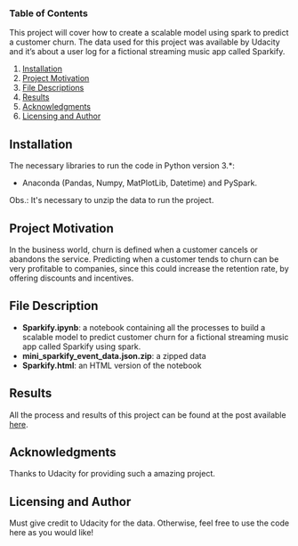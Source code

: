 ### Table of Contents
This project will cover how to create a scalable model using spark to predict a customer churn. The data used for this project was available by Udacity and it’s about a user log for a fictional streaming music app called Sparkify. 

1. [Installation](#installation)
2. [Project Motivation](#motivation)
3. [File Descriptions](#files)
4. [Results](#results)
5. [Acknowledgments](#acknowledgments)
6. [Licensing and Author](#licensing)

## Installation <a name="installation"></a>
 
The necessary libraries to run the code in Python version 3.*:
- Anaconda (Pandas, Numpy, MatPlotLib, Datetime) and PySpark.
<p>Obs.: It's necessary to unzip the data to run the project.</p>

## Project Motivation<a name="motivation"></a>
In the business world, churn is defined when a customer cancels or abandons the service. Predicting when a customer tends to churn can be very profitable to companies, since this could increase the retention rate, by offering discounts and incentives.

## File Description<a name="files"></a>
- <b>Sparkify.ipynb</b>: a notebook containing all the processes to build a scalable model to predict customer churn for a fictional streaming music app called Sparkify using spark.
- <b>mini_sparkify_event_data.json.zip</b>: a zipped data 
- <b>Sparkify.html</b>: an HTML version of the notebook

## Results<a name="results"></a>

All the process and results of this project can be found at the post available [here](https://thiagolimaop.medium.com/customer-churn-prediction-using-spark-with-a-declarative-approach-643246f744f8).

## Acknowledgments<a name="acknowledgments"></a>

Thanks to Udacity for providing such a amazing project.

## Licensing and Author<a name="licensing"></a>

Must give credit to Udacity for the data. Otherwise, feel free to use the code here as you would like! 
